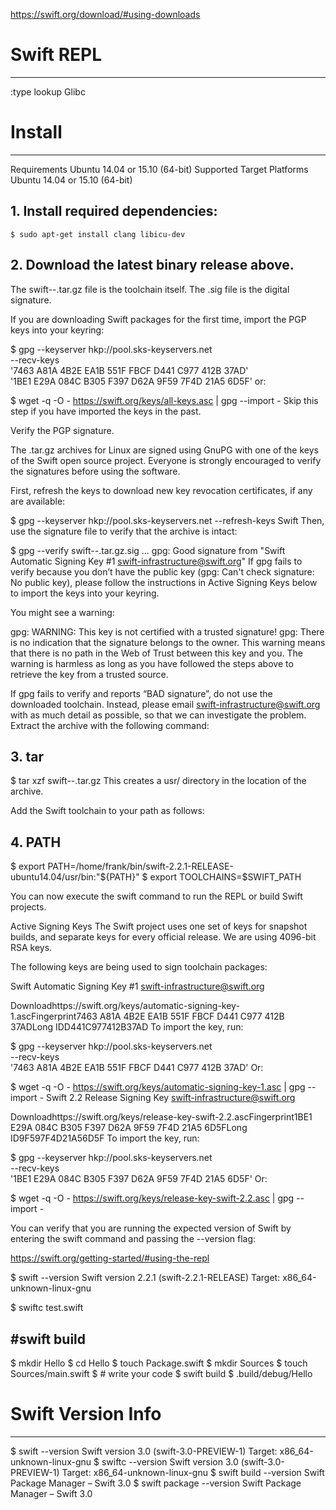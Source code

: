 https://swift.org/download/#using-downloads

# Swift REPL
------------------------------------

:type lookup Glibc








# Install
------------------------------------
Requirements
	Ubuntu 14.04 or 15.10 (64-bit)
Supported Target Platforms
	Ubuntu 14.04 or 15.10 (64-bit)


## 1. Install required dependencies:
	$ sudo apt-get install clang libicu-dev

## 2. Download the latest binary release above.

The swift-<VERSION>-<PLATFORM>.tar.gz file is the toolchain itself. The .sig file is the digital signature.

If you are downloading Swift packages for the first time, import the PGP keys into your keyring:

$ gpg --keyserver hkp://pool.sks-keyservers.net \
      --recv-keys \
      '7463 A81A 4B2E EA1B 551F  FBCF D441 C977 412B 37AD' \
      '1BE1 E29A 084C B305 F397  D62A 9F59 7F4D 21A5 6D5F'
or:

$ wget -q -O - https://swift.org/keys/all-keys.asc | gpg --import -
Skip this step if you have imported the keys in the past.

Verify the PGP signature.

The .tar.gz archives for Linux are signed using GnuPG with one of the keys of the Swift open source project. Everyone is strongly encouraged to verify the signatures before using the software.

First, refresh the keys to download new key revocation certificates, if any are available:

$ gpg --keyserver hkp://pool.sks-keyservers.net --refresh-keys Swift
Then, use the signature file to verify that the archive is intact:

$ gpg --verify swift-<VERSION>-<PLATFORM>.tar.gz.sig
...
gpg: Good signature from "Swift Automatic Signing Key #1 <swift-infrastructure@swift.org>"
If gpg fails to verify because you don’t have the public key (gpg: Can't check signature: No public key), please follow the instructions in Active Signing Keys below to import the keys into your keyring.

You might see a warning:

gpg: WARNING: This key is not certified with a trusted signature!
gpg:          There is no indication that the signature belongs to the owner.
This warning means that there is no path in the Web of Trust between this key and you. The warning is harmless as long as you have followed the steps above to retrieve the key from a trusted source.

If gpg fails to verify and reports “BAD signature”, do not use the downloaded toolchain. Instead, please email swift-infrastructure@swift.org with as much detail as possible, so that we can investigate the problem.
Extract the archive with the following command:

## 3. tar

$ tar xzf swift-<VERSION>-<PLATFORM>.tar.gz
This creates a usr/ directory in the location of the archive.

Add the Swift toolchain to your path as follows:

## 4. PATH

$ export PATH=/home/frank/bin/swift-2.2.1-RELEASE-ubuntu14.04/usr/bin:"${PATH}"
$ export TOOLCHAINS=$SWIFT_PATH

You can now execute the swift command to run the REPL or build Swift projects.

Active Signing Keys
The Swift project uses one set of keys for snapshot builds, and separate keys for every official release. We are using 4096-bit RSA keys.

The following keys are being used to sign toolchain packages:

Swift Automatic Signing Key #1 <swift-infrastructure@swift.org>

Downloadhttps://swift.org/keys/automatic-signing-key-1.ascFingerprint7463 A81A 4B2E EA1B 551F FBCF D441 C977 412B 37ADLong IDD441C977412B37AD
To import the key, run:

$ gpg --keyserver hkp://pool.sks-keyservers.net \
      --recv-keys \
      '7463 A81A 4B2E EA1B 551F  FBCF D441 C977 412B 37AD'
Or:

$ wget -q -O - https://swift.org/keys/automatic-signing-key-1.asc | gpg --import -
Swift 2.2 Release Signing Key <swift-infrastructure@swift.org>

Downloadhttps://swift.org/keys/release-key-swift-2.2.ascFingerprint1BE1 E29A 084C B305 F397 D62A 9F59 7F4D 21A5 6D5FLong ID9F597F4D21A56D5F
To import the key, run:

$ gpg --keyserver hkp://pool.sks-keyservers.net \
      --recv-keys \
      '1BE1 E29A 084C B305 F397  D62A 9F59 7F4D 21A5 6D5F'
Or:

$ wget -q -O - https://swift.org/keys/release-key-swift-2.2.asc | gpg --import -

You can verify that you are running the expected version of Swift by entering the swift command and passing the --version flag:

https://swift.org/getting-started/#using-the-repl

$ swift --version
Swift version 2.2.1 (swift-2.2.1-RELEASE)
Target: x86_64-unknown-linux-gnu

$ swiftc test.swift


#swift build
----------------------------------
$ mkdir Hello
$ cd Hello
$ touch Package.swift
$ mkdir Sources
$ touch Sources/main.swift
$ # write your code
$ swift build
$ .build/debug/Hello


# Swift Version Info
------------------------------------
$ swift --version
	Swift version 3.0 (swift-3.0-PREVIEW-1)
	Target: x86_64-unknown-linux-gnu
$ swiftc --version
	Swift version 3.0 (swift-3.0-PREVIEW-1)
	Target: x86_64-unknown-linux-gnu
$ swift build --version
	Swift Package Manager – Swift 3.0
$ swift package --version
	Swift Package Manager – Swift 3.0
	
	
	
	
